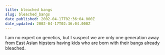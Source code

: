 ```yaml
---
title: bleached bangs
slug: bleached_bangs
date_published: 2002-04-17T02:36:04.000Z
date_updated: 2002-04-17T02:36:04.000Z
---
```


I am no expert on genetics, but I suspect we are only one generation away from East Asian hipsters having kids who are born with their bangs already bleached.
